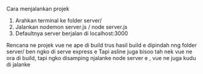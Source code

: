 Cara menjalankan projek 
1. Arahkan terminal ke folder server/
2. Jalankan nodemon server.js / node server.js
3. Defaultnya server berjalan di localhost:3000

Rencana ne projek vue ne ape di build trus hasil build e dipindah nng folder server/ ben ngko di serve express e
Tapi asline juga bisoo tah nek vue ne ora di build, tapi ngko disamping njalanke node server e , vue ne juga kudu di jalanke
